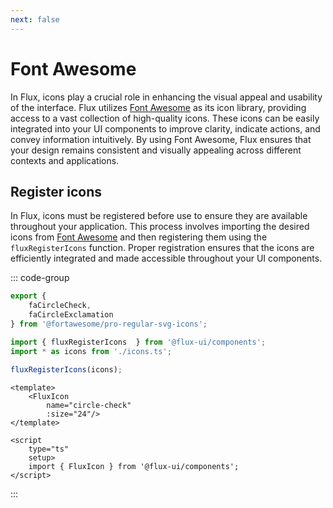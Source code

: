 ```yaml
---
next: false
---
```


# Font Awesome

In Flux, icons play a crucial role in enhancing the visual appeal and usability of the interface. Flux utilizes [Font Awesome](https://fontawesome.com) as its icon library, providing access to a vast collection of high-quality icons. These icons can be easily integrated into your UI components to improve clarity, indicate actions, and convey information intuitively. By using Font Awesome, Flux ensures that your design remains consistent and visually appealing across different contexts and applications.

## Register icons

In Flux, icons must be registered before use to ensure they are available throughout your application. This process involves importing the desired icons from [Font Awesome](https://fontawesome.com) and then registering them using the `fluxRegisterIcons` function. Proper registration ensures that the icons are efficiently integrated and made accessible throughout your UI components.

::: code-group

```ts [icons.ts]
export {
    faCircleCheck,
    faCircleExclamation
} from '@fortawesome/pro-regular-svg-icons';
```

```ts [register.ts]
import { fluxRegisterIcons  } from '@flux-ui/components';
import * as icons from './icons.ts';

fluxRegisterIcons(icons);
```

```vue [Page.vue]
<template>
    <FluxIcon
        name="circle-check"
        :size="24"/>
</template>

<script
    type="ts"
    setup>
    import { FluxIcon } from '@flux-ui/components';
</script>
```

:::

